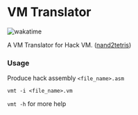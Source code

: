 # VM Translator

![wakatime](https://wakatime.com/badge/github/adrianrl99/vm-translator.svg)

A VM Translator for Hack VM. ([nand2tetris](https://www.nand2tetris.org/))

### Usage

Produce hack assembly `<file_name>.asm`

```shell
vmt -i <file_name>.vm
```

`vmt -h` for more help
